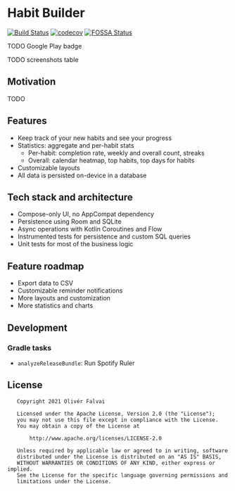 # Habit Builder

[![Build Status](https://app.bitrise.io/app/46845b0b84193b80/status.svg?token=SHqpol98nJjn_O5hbFPjIg&branch=main)](https://app.bitrise.io/app/46845b0b84193b80)
[![codecov](https://codecov.io/gh/ofalvai/HabitTracker/branch/main/graph/badge.svg?token=0PGWK5GQ1P)](https://codecov.io/gh/ofalvai/HabitTracker)
[![FOSSA Status](https://app.fossa.com/api/projects/custom%2B22373%2Fgit%40github.com%3Aofalvai%2FHabitTracker.git.svg?type=small)](https://app.fossa.com/projects/custom%2B22373%2Fgit%40github.com%3Aofalvai%2FHabitTracker.git?ref=badge_small)

TODO Google Play badge

TODO screenshots table

## Motivation

TODO

## Features

- Keep track of your new habits and see your progress
- Statistics: aggregate and per-habit stats
  - Per-habit: completion rate, weekly and overall count, streaks
  - Overall: calendar heatmap, top habits, top days for habits
- Customizable layouts
- All data is persisted on-device in a database

## Tech stack and architecture

- Compose-only UI, no AppCompat dependency
- Persistence using Room and SQLite
- Async operations with Kotlin Coroutines and Flow
- Instrumented tests for persistence and custom SQL queries
- Unit tests for most of the business logic


## Feature roadmap

- Export data to CSV
- Customizable reminder notifications
- More layouts and customization
- More statistics and charts

## Development

### Gradle tasks

- `analyzeReleaseBundle`: Run Spotify Ruler

## License

```
   Copyright 2021 Olivér Falvai

   Licensed under the Apache License, Version 2.0 (the "License");
   you may not use this file except in compliance with the License.
   You may obtain a copy of the License at

       http://www.apache.org/licenses/LICENSE-2.0

   Unless required by applicable law or agreed to in writing, software
   distributed under the License is distributed on an "AS IS" BASIS,
   WITHOUT WARRANTIES OR CONDITIONS OF ANY KIND, either express or implied.
   See the License for the specific language governing permissions and
   limitations under the License.
```